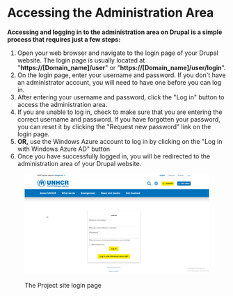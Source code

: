 # Accessing the Administration Area

**Accessing and logging in to the administration area on Drupal is a simple process that requires just a few steps:**

1. Open your web browser and navigate to the login page of your Drupal website. The login page is usually located at "**https://\[Domain\_name]/user**" or "**https://\[Domain\_name]/user/login**".
2. On the login page, enter your username and password. If you don't have an administrator account, you will need to have one before you can log in.
3. After entering your username and password, click the "Log in" button to access the administration area.
4. If you are unable to log in, check to make sure that you are entering the correct username and password. If you have forgotten your password, you can reset it by clicking the "Request new password" link on the login page.
5. **OR,** use the Windows Azure account to log in by clicking on the "Log in with Windows Azure AD" button
6. Once you have successfully logged in, you will be redirected to the administration area of your Drupal website.

<figure><img src="../../../.gitbook/assets/chrome_Z444agpK8V.png" alt=""><figcaption><p>The Project site login page</p></figcaption></figure>
